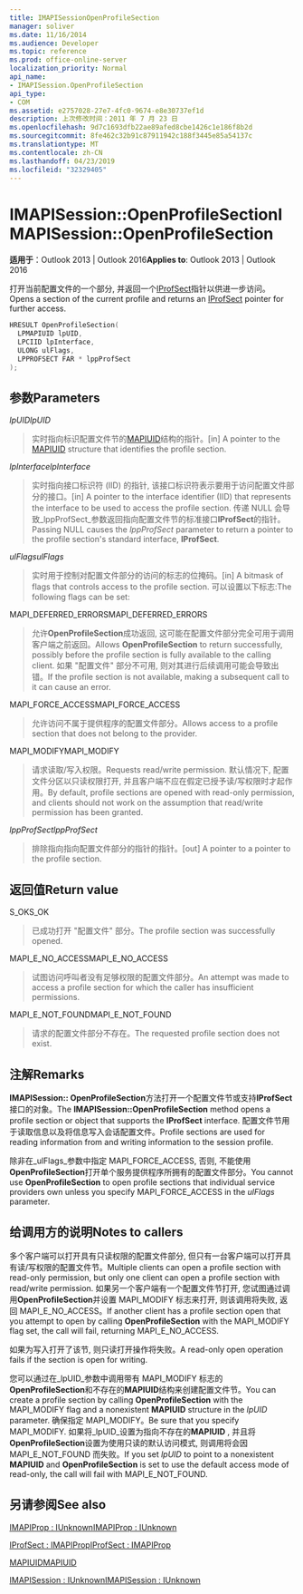 ```yaml
---
title: IMAPISessionOpenProfileSection
manager: soliver
ms.date: 11/16/2014
ms.audience: Developer
ms.topic: reference
ms.prod: office-online-server
localization_priority: Normal
api_name:
- IMAPISession.OpenProfileSection
api_type:
- COM
ms.assetid: e2757028-27e7-4fc0-9674-e8e30737ef1d
description: 上次修改时间：2011 年 7 月 23 日
ms.openlocfilehash: 9d7c1693dfb22ae89afed8cbe1426c1e186f8b2d
ms.sourcegitcommit: 8fe462c32b91c87911942c188f3445e85a54137c
ms.translationtype: MT
ms.contentlocale: zh-CN
ms.lasthandoff: 04/23/2019
ms.locfileid: "32329405"
---
```

# <a name="imapisessionopenprofilesection"></a><span data-ttu-id="43168-103">IMAPISession::OpenProfileSection</span><span class="sxs-lookup"><span data-stu-id="43168-103">IMAPISession::OpenProfileSection</span></span>

  
  
<span data-ttu-id="43168-104">**适用于**：Outlook 2013 | Outlook 2016</span><span class="sxs-lookup"><span data-stu-id="43168-104">**Applies to**: Outlook 2013 | Outlook 2016</span></span> 
  
<span data-ttu-id="43168-105">打开当前配置文件的一个部分, 并返回一个[IProfSect](iprofsectimapiprop.md)指针以供进一步访问。</span><span class="sxs-lookup"><span data-stu-id="43168-105">Opens a section of the current profile and returns an [IProfSect](iprofsectimapiprop.md) pointer for further access.</span></span> 
  
```cpp
HRESULT OpenProfileSection(
  LPMAPIUID lpUID,
  LPCIID lpInterface,
  ULONG ulFlags,
  LPPROFSECT FAR * lppProfSect
);
```

## <a name="parameters"></a><span data-ttu-id="43168-106">参数</span><span class="sxs-lookup"><span data-stu-id="43168-106">Parameters</span></span>

 <span data-ttu-id="43168-107">_lpUID_</span><span class="sxs-lookup"><span data-stu-id="43168-107">_lpUID_</span></span>
  
> <span data-ttu-id="43168-108">实时指向标识配置文件节的[MAPIUID](mapiuid.md)结构的指针。</span><span class="sxs-lookup"><span data-stu-id="43168-108">[in] A pointer to the [MAPIUID](mapiuid.md) structure that identifies the profile section.</span></span> 
    
 <span data-ttu-id="43168-109">_lpInterface_</span><span class="sxs-lookup"><span data-stu-id="43168-109">_lpInterface_</span></span>
  
> <span data-ttu-id="43168-110">实时指向接口标识符 (IID) 的指针, 该接口标识符表示要用于访问配置文件部分的接口。</span><span class="sxs-lookup"><span data-stu-id="43168-110">[in] A pointer to the interface identifier (IID) that represents the interface to be used to access the profile section.</span></span> <span data-ttu-id="43168-111">传递 NULL 会导致_lppProfSect_参数返回指向配置文件节的标准接口**IProfSect**的指针。</span><span class="sxs-lookup"><span data-stu-id="43168-111">Passing NULL causes the  _lppProfSect_ parameter to return a pointer to the profile section's standard interface, **IProfSect**.</span></span>
    
 <span data-ttu-id="43168-112">_ulFlags_</span><span class="sxs-lookup"><span data-stu-id="43168-112">_ulFlags_</span></span>
  
> <span data-ttu-id="43168-113">实时用于控制对配置文件部分的访问的标志的位掩码。</span><span class="sxs-lookup"><span data-stu-id="43168-113">[in] A bitmask of flags that controls access to the profile section.</span></span> <span data-ttu-id="43168-114">可以设置以下标志:</span><span class="sxs-lookup"><span data-stu-id="43168-114">The following flags can be set:</span></span>
    
<span data-ttu-id="43168-115">MAPI_DEFERRED_ERRORS</span><span class="sxs-lookup"><span data-stu-id="43168-115">MAPI_DEFERRED_ERRORS</span></span> 
  
> <span data-ttu-id="43168-116">允许**OpenProfileSection**成功返回, 这可能在配置文件部分完全可用于调用客户端之前返回。</span><span class="sxs-lookup"><span data-stu-id="43168-116">Allows **OpenProfileSection** to return successfully, possibly before the profile section is fully available to the calling client.</span></span> <span data-ttu-id="43168-117">如果 "配置文件" 部分不可用, 则对其进行后续调用可能会导致出错。</span><span class="sxs-lookup"><span data-stu-id="43168-117">If the profile section is not available, making a subsequent call to it can cause an error.</span></span> 
    
<span data-ttu-id="43168-118">MAPI_FORCE_ACCESS</span><span class="sxs-lookup"><span data-stu-id="43168-118">MAPI_FORCE_ACCESS</span></span>
  
> <span data-ttu-id="43168-119">允许访问不属于提供程序的配置文件部分。</span><span class="sxs-lookup"><span data-stu-id="43168-119">Allows access to a profile section that does not belong to the provider.</span></span>
    
<span data-ttu-id="43168-120">MAPI_MODIFY</span><span class="sxs-lookup"><span data-stu-id="43168-120">MAPI_MODIFY</span></span> 
  
> <span data-ttu-id="43168-121">请求读取/写入权限。</span><span class="sxs-lookup"><span data-stu-id="43168-121">Requests read/write permission.</span></span> <span data-ttu-id="43168-122">默认情况下, 配置文件分区以只读权限打开, 并且客户端不应在假定已授予读/写权限时才起作用。</span><span class="sxs-lookup"><span data-stu-id="43168-122">By default, profile sections are opened with read-only permission, and clients should not work on the assumption that read/write permission has been granted.</span></span> 
    
 <span data-ttu-id="43168-123">_lppProfSect_</span><span class="sxs-lookup"><span data-stu-id="43168-123">_lppProfSect_</span></span>
  
> <span data-ttu-id="43168-124">排除指向指向配置文件部分的指针的指针。</span><span class="sxs-lookup"><span data-stu-id="43168-124">[out] A pointer to a pointer to the profile section.</span></span>
    
## <a name="return-value"></a><span data-ttu-id="43168-125">返回值</span><span class="sxs-lookup"><span data-stu-id="43168-125">Return value</span></span>

<span data-ttu-id="43168-126">S_OK</span><span class="sxs-lookup"><span data-stu-id="43168-126">S_OK</span></span> 
  
> <span data-ttu-id="43168-127">已成功打开 "配置文件" 部分。</span><span class="sxs-lookup"><span data-stu-id="43168-127">The profile section was successfully opened.</span></span>
    
<span data-ttu-id="43168-128">MAPI_E_NO_ACCESS</span><span class="sxs-lookup"><span data-stu-id="43168-128">MAPI_E_NO_ACCESS</span></span> 
  
> <span data-ttu-id="43168-129">试图访问呼叫者没有足够权限的配置文件部分。</span><span class="sxs-lookup"><span data-stu-id="43168-129">An attempt was made to access a profile section for which the caller has insufficient permissions.</span></span>
    
<span data-ttu-id="43168-130">MAPI_E_NOT_FOUND</span><span class="sxs-lookup"><span data-stu-id="43168-130">MAPI_E_NOT_FOUND</span></span> 
  
> <span data-ttu-id="43168-131">请求的配置文件部分不存在。</span><span class="sxs-lookup"><span data-stu-id="43168-131">The requested profile section does not exist.</span></span>
    
## <a name="remarks"></a><span data-ttu-id="43168-132">注解</span><span class="sxs-lookup"><span data-stu-id="43168-132">Remarks</span></span>

<span data-ttu-id="43168-133">**IMAPISession:: OpenProfileSection**方法打开一个配置文件节或支持**IProfSect**接口的对象。</span><span class="sxs-lookup"><span data-stu-id="43168-133">The **IMAPISession::OpenProfileSection** method opens a profile section or object that supports the **IProfSect** interface.</span></span> <span data-ttu-id="43168-134">配置文件节用于读取信息以及将信息写入会话配置文件。</span><span class="sxs-lookup"><span data-stu-id="43168-134">Profile sections are used for reading information from and writing information to the session profile.</span></span> 
  
<span data-ttu-id="43168-135">除非在_ulFlags_参数中指定 MAPI_FORCE_ACCESS, 否则, 不能使用**OpenProfileSection**打开单个服务提供程序所拥有的配置文件部分。</span><span class="sxs-lookup"><span data-stu-id="43168-135">You cannot use **OpenProfileSection** to open profile sections that individual service providers own unless you specify MAPI_FORCE_ACCESS in the  _ulFlags_ parameter.</span></span> 
  
## <a name="notes-to-callers"></a><span data-ttu-id="43168-136">给调用方的说明</span><span class="sxs-lookup"><span data-stu-id="43168-136">Notes to callers</span></span>

<span data-ttu-id="43168-137">多个客户端可以打开具有只读权限的配置文件部分, 但只有一台客户端可以打开具有读/写权限的配置文件节。</span><span class="sxs-lookup"><span data-stu-id="43168-137">Multiple clients can open a profile section with read-only permission, but only one client can open a profile section with read/write permission.</span></span> <span data-ttu-id="43168-138">如果另一个客户端有一个配置文件节打开, 您试图通过调用**OpenProfileSection**并设置 MAPI_MODIFY 标志来打开, 则该调用将失败, 返回 MAPI_E_NO_ACCESS。</span><span class="sxs-lookup"><span data-stu-id="43168-138">If another client has a profile section open that you attempt to open by calling **OpenProfileSection** with the MAPI_MODIFY flag set, the call will fail, returning MAPI_E_NO_ACCESS.</span></span> 
  
<span data-ttu-id="43168-139">如果为写入打开了该节, 则只读打开操作将失败。</span><span class="sxs-lookup"><span data-stu-id="43168-139">A read-only open operation fails if the section is open for writing.</span></span> 
  
<span data-ttu-id="43168-140">您可以通过在_lpUID_参数中调用带有 MAPI_MODIFY 标志的**OpenProfileSection**和不存在的**MAPIUID**结构来创建配置文件节。</span><span class="sxs-lookup"><span data-stu-id="43168-140">You can create a profile section by calling **OpenProfileSection** with the MAPI_MODIFY flag and a nonexistent **MAPIUID** structure in the  _lpUID_ parameter.</span></span> <span data-ttu-id="43168-141">确保指定 MAPI_MODIFY。</span><span class="sxs-lookup"><span data-stu-id="43168-141">Be sure that you specify MAPI_MODIFY.</span></span> <span data-ttu-id="43168-142">如果将_lpUID_设置为指向不存在的**MAPIUID** , 并且将**OpenProfileSection**设置为使用只读的默认访问模式, 则调用将会因 MAPI_E_NOT_FOUND 而失败。</span><span class="sxs-lookup"><span data-stu-id="43168-142">If you set  _lpUID_ to point to a nonexistent **MAPIUID** and **OpenProfileSection** is set to use the default access mode of read-only, the call will fail with MAPI_E_NOT_FOUND.</span></span> 
  
## <a name="see-also"></a><span data-ttu-id="43168-143">另请参阅</span><span class="sxs-lookup"><span data-stu-id="43168-143">See also</span></span>



[<span data-ttu-id="43168-144">IMAPIProp : IUnknown</span><span class="sxs-lookup"><span data-stu-id="43168-144">IMAPIProp : IUnknown</span></span>](imapipropiunknown.md)
  
[<span data-ttu-id="43168-145">IProfSect : IMAPIProp</span><span class="sxs-lookup"><span data-stu-id="43168-145">IProfSect : IMAPIProp</span></span>](iprofsectimapiprop.md)
  
[<span data-ttu-id="43168-146">MAPIUID</span><span class="sxs-lookup"><span data-stu-id="43168-146">MAPIUID</span></span>](mapiuid.md)
  
[<span data-ttu-id="43168-147">IMAPISession : IUnknown</span><span class="sxs-lookup"><span data-stu-id="43168-147">IMAPISession : IUnknown</span></span>](imapisessioniunknown.md)

